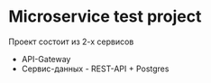 # Microservice test project
Проект состоит из 2-х сервисов
 - API-Gateway 
 - Сервис-данных - REST-API + Postgres